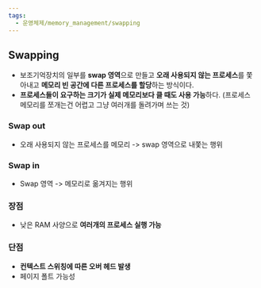 ```yaml
---
tags:
  - 운영체제/memory_management/swapping
---
```


## Swapping
- 보조기억장치의 일부를 **swap 영역**으로 만들고 **오래 사용되지 않는 프로세스**를 쫓아내고 **메모리 빈 공간에 다른 프로세스를 할당**하는 방식이다.
- **프로세스들이 요구하는 크기가 실제 메모리보다 클 때도 사용 가능**하다. (프로세스 메모리를 쪼개는건 어렵고 그냥 여러개를 돌려가며 쓰는 것)

### Swap out
- 오래 사용되지 않는 프로세스를 메모리 -> swap 영역으로 내쫓는 행위

### Swap in
- Swap 영역 -> 메모리로 옮겨지는 행위

### 장점
- 낮은 RAM 사양으로 **여러개의 프로세스 실행 가능**

### 단점
- **컨텍스트 스위칭에 따른 오버 헤드 발생**
- 페이지 폴트 가능성